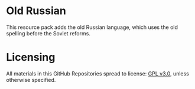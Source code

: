 Old Russian
===========

This resource pack adds the old Russian language, which uses the old spelling before the Soviet reforms.

Licensing
===========

All materials in this GitHub Repositories spread to license: [GPL v3.0](https://www.gnu.org/licenses/gpl-3.0.html#license-text), unless otherwise specified.
